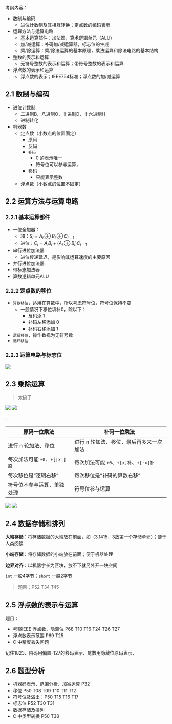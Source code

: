 考纲内容：
- 数制与编码
  - 进位计数制及其相互转换；定点数的编码表示
- 运算方法与运算电路
  - 基本运算部件：加法器，算术逻辑单元（ALU）
  - 加/减运算：补码加/减运算器，标志位的生成
  - 乘/除运算：乘/除法运算的基本原理，乘法运算和除法电路的基本结构
- 整数的表示和运算
  - 无符号整数的表示和运算；带符号整数的表示和运算
- 浮点数的表示和运算
  - 浮点数的表示；IEEE754标准；浮点数的加/减运算


## 2.1 数制与编码

- 进位计数制
  - 二进制B、八进制O、十进制D、十六进制H
  - 进制转化
- 机器数
  - 定点数（小数点的位置固定）
    - 原码
    - 反码
    - `补码`
      - 0 的表示唯一
      - 符号位可以参与运算，
    - 移码
      - 只能表示整数
  - 浮点数（小数点的位置不固定）



## 2.2 运算方法与运算电路

### 2.2.1 基本运算部件

- 一位全加器：
  - 和：$S_i = A_i\oplus B_i \oplus C_{i-1}$
  - 进位：$C_i = A_iB_i+(A_i \oplus B_i)C_{i-1}$
- 串行进位加法器
  - 进位传递延迟，是影响其运算速度的主要原因
- 并行进位加法器
- 带标志加法器
- 算数逻辑单元ALU

### 2.2.2 定点数的移位

- `算数移位`，适用在算数中，所以考虑符号位，符号位保持不变
  - 一般情况下移位填补0，除以下：
    - 反码添 1
    - 补码左移添加 0
    - 补码右移添加 1
- `逻辑移位`，操作数视为无符号数
- `循环移位`

### 2.2.3 运算电路与标志位

<img src="https://img-1301102143.cos.ap-beijing.myqcloud.com/20220723234828.png">


## 2.3 乘除运算

>太搞了


<img src="https://img-1301102143.cos.ap-beijing.myqcloud.com/20220723234802.png">

<img src="https://img-1301102143.cos.ap-beijing.myqcloud.com/20220723234824.png">

.

| 原码一位乘法                    | 补码一位乘法                            |
| ------------------------------- | --------------------------------------- |
| 进行 n 轮加法、移位             | 进行 n 轮加法、移位，最后再多来一次加法 |
| 每次加法可能 `+0`、`+[\|x\|]原` | 每次加法可能 `+0`、`+[x]补`、`+[-x]补`  |
| 每次移位是“逻辑右移”            | 每次移位是“补码的算数右移”              |
| 符号位不参与运算，单独处理      | 符号位参与运算                          |

<img src="https://img-1301102143.cos.ap-beijing.myqcloud.com/20220723234825.png">

<img src="https://img-1301102143.cos.ap-beijing.myqcloud.com/20220723234827.png">

## 2.4 数据存储和排列

**大端存储**：将存储数据的大端放在前面，如（3.1415，3放第一个存储单元）；便于人类阅读

**小端存储**：将存储数据的小端放在前面；便于机器处理

**边界对齐**：以机器字长为区块，放不下就另外开一块空间

`int` 一般4字节；`short` 一般2字节

>题目：P52 T34 T45

## 2.5 浮点数的表示与运算


题目：
- 考察IEEE 浮点数、隐藏位 P68 T10 T16 T24 T26 T27
- 浮点数表示范围 P69 T25
- C 中精度丢失问题

记住1823、阶码用偏置-127的移码表示、尾数用隐藏位原码表示，

## 2.6 题型分析

- 机器码表示、范围分析、加减运算 P32
- 移位 P50 T08 T09 T10 T11 T12
- 符号位及溢出：P50 T15 T16 T17 
- 标志位 P52 T30 T31
- 数据存储及排列
- C 中类型转换 P50 T38